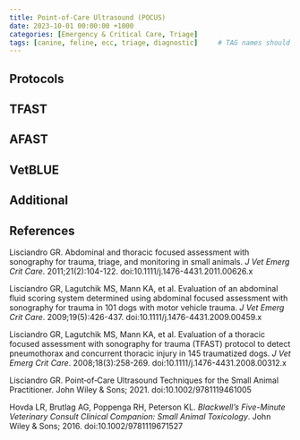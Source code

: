 ```yaml
---
title: Point-of-Care Ultrasound (POCUS)
date: 2023-10-01 00:00:00 +1000
categories: [Emergency & Critical Care, Triage]
tags: [canine, feline, ecc, triage, diagnostic]     # TAG names should always be lowercase
---
```

## Protocols

## TFAST

## AFAST

## VetBLUE

## Additional

## References

Lisciandro GR. Abdominal and thoracic focused assessment with sonography for trauma, triage, and monitoring in small animals. *J Vet Emerg Crit Care*. 2011;21(2):104-122. doi:10.1111/j.1476-4431.2011.00626.x

Lisciandro GR, Lagutchik MS, Mann KA, et al. Evaluation of an abdominal fluid scoring system determined using abdominal focused assessment with sonography for trauma in 101 dogs with motor vehicle trauma. *J Vet Emerg Crit Care*. 2009;19(5):426-437. doi:10.1111/j.1476-4431.2009.00459.x

Lisciandro GR, Lagutchik MS, Mann KA, et al. Evaluation of a thoracic focused assessment with sonography for trauma (TFAST) protocol to detect pneumothorax and concurrent thoracic injury in 145 traumatized dogs. *J Vet Emerg Crit Care*. 2008;18(3):258-269. doi:10.1111/j.1476-4431.2008.00312.x

Lisciandro GR. Point‐of‐Care Ultrasound Techniques for the Small Animal Practitioner. John Wiley & Sons; 2021. doi:10.1002/9781119461005

Hovda LR, Brutlag AG, Poppenga RH, Peterson KL. *Blackwell’s Five-Minute Veterinary Consult Clinical Companion: Small Animal Toxicology*. John Wiley & Sons; 2016. doi:10.1002/9781119671527